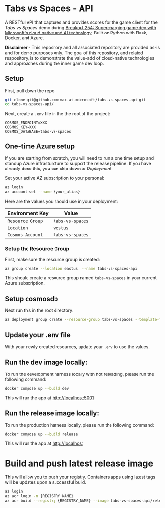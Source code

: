 # Tabs vs Spaces - API

A RESTful API that captures and provides scores for the game client for the _Tabs vs Spaces_ demo during [Breakout 254: Supercharging game dev with Microsoft's cloud native and AI technology](https://build.microsoft.com/en-US/sessions/d5961473-d046-4884-8c5c-6f917cfd9fe0). Built on Python with Flask, Docker, and Azure. 

**Disclaimer** - This repository and all associated repository are provided as-is and for demo purposes only. The goal of this repository, and related respository, is to demonstrate the value-add of cloud-native technologies and approaches during the inner game dev loop.

## Setup 
First, pull down the repo:

```bash
git clone git@github.com:max-at-microsoft/tabs-vs-spaces-api.git
cd tabs-vs-spaces-api/
```

Next, create a `.env` file in the the root of the project:

```env
COSMOS_ENDPOINT=XXX
COSMOS_KEY=XXX
COSMOS_DATABASE=tabs-vs-spaces
```

## One-time Azure setup
If you are starting from scratch, you will need to run a one time setup and standup Azure infrasturcture to support the release pipeline. If you have already done this, you can skip down to _Deployment_

Set your active AZ subscription to your personal:

```bash
az login
az account set --name {your_alias}
```

Here are the values you should use in your deployment:

| Environment Key | Value         |
| --------------- | ------------- |
| `Resource Group`| `tabs-vs-spaces` |
| `Location`      | `westus`     |
| `Cosmos Account`| `tabs-vs-spaces` |


### Setup the Resource Group
First, make sure the resource group is created:

```bash
az group create --location eastus  --name tabs-vs-spaces-api
```

This should create a resource group named `tabs-vs-spaces` in your current Azure subscription.

## Setup cosmosdb

Next run this in the root directory:

```bash
az deployment group create --resource-group tabs-vs-spaces --template-file .azure/cosmos-db.bicep
```

## Update your .env file
With your newly created resources, update your `.env` to use the values.

## Run the dev image locally:
To run the development harness locally with hot reloading, please run the following command:

```bash
docker compose up --build dev
```

This will run the app at [http://localhost:5001](http://localhost:5001)

## Run the release image locally:
To run the production harness locally, please run the following command:

```bash
docker compose up --build release
```

This will run the app at [http://localhost](http://localhost)


# Build and push latest release image
This will allow you to push your registry. Containers apps using latest tags will be updates upon a successful build.

```bash
az login
az acr login -n {REGISTRY_NAME}
az acr build --registry {REGISTRY_NAME} --image tabs-vs-spaces-api/release:latest .
```